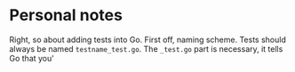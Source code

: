 # Personal notes

Right, so about adding tests into Go. First off, naming scheme.
Tests should always be named `testname_test.go`. The `_test.go` part is necessary, it tells Go that you'